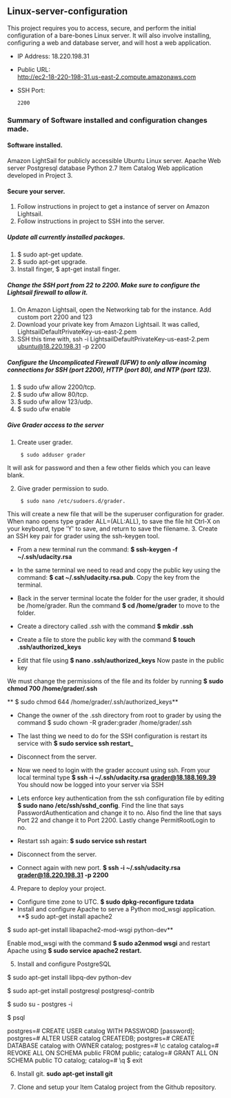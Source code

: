 ## Linux-server-configuration

This project requires you to access, secure, and perform the initial configuration of a bare-bones Linux server. It will also involve installing, configuring a web and database server, and will host a web application.

* IP Address:
               18.220.198.31
* Public URL:                            
      http://ec2-18-220-198-31.us-east-2.compute.amazonaws.com

* SSH Port:

      2200

### Summary of Software installed and configuration changes made.

#### Software installed.
Amazon LightSail for publicly accessible Ubuntu Linux server.
Apache Web server
Postgresql database
Python 2.7
Item Catalog Web application developed in Project 3.

#### Secure your server.
1. Follow instructions in project to get a instance of server on Amazon Lightsail.
2. Follow instructions in project to SSH into the server.

##### Update all currently installed packages.
1. $ sudo apt-get update.
2. $ sudo apt-get upgrade.
3. Install finger, $ apt-get install finger.


##### Change the SSH port from 22 to 2200. Make sure to configure the Lightsail firewall to allow it.
1. On Amazon Lightsail, open the Networking tab for the instance.
Add custom port 2200 and 123
2. Download your private key from Amazon Lightsail.
It was called, LightsailDefaultPrivateKey-us-east-2.pem
3. SSH this time with, ssh -i LightsailDefaultPrivateKey-us-east-2.pem ubuntu@18.220.198.31 -p 2200


##### Configure the Uncomplicated Firewall (UFW) to only allow incoming connections for SSH (port 2200), HTTP (port 80), and NTP (port 123).
1. $ sudo ufw allow 2200/tcp.
2. $ sudo ufw allow 80/tcp.
3. $ sudo ufw allow 123/udp.
4. $ sudo ufw enable

##### Give Grader access to the server
1. Create user grader.

        $ sudo adduser grader

  It will ask for password and then a few other fields which you can leave blank.

2. Give grader permission to sudo.

        $ sudo nano /etc/sudoers.d/grader.

  This will create a new file that will be the superuser configuration for grader. When nano opens type grader ALL=(ALL:ALL), to save the file hit Ctrl-X on your keyboard, type 'Y' to save, and return to save the filename.
3. Create an SSH key pair for grader using the ssh-keygen tool.

  * From a new terminal run the command: **$ ssh-keygen -f ~/.ssh/udacity.rsa**

  * In the same terminal we need to read and copy the public key using the command: **$ cat ~/.ssh/udacity.rsa.pub**. Copy the key from the terminal.

  * Back in the server terminal locate the folder for the user grader, it should be /home/grader. Run the command **$ cd /home/grader** to move to the folder.

  * Create a directory called .ssh with the command **$ mkdir .ssh**

  * Create a file to store the public key with the command **$ touch .ssh/authorized_keys**

  * Edit that file using **$ nano .ssh/authorized_keys**
   Now paste in the public key

   We must change the permissions of the file and its folder by running
   **$ sudo chmod 700 /home/grader/.ssh**

   ** $ sudo chmod 644 /home/grader/.ssh/authorized_keys**

   * Change the owner of the .ssh directory from root to grader by using the command $ sudo chown -R grader:grader /home/grader/.ssh

   * The last thing we need to do for the SSH configuration is restart its service with **$ sudo service ssh restart_**

   * Disconnect from the server.

   * Now we need to login with the grader account using ssh. From your local  terminal type **$ ssh -i ~/.ssh/udacity.rsa grader@18.188.169.39**
     You should now be logged into your server via SSH

   * Lets enforce key authentication from the ssh configuration file by   editing **$ sudo nano /etc/ssh/sshd_config**. Find the line that says PasswordAuthentication and change it to no. Also find the line that says Port 22 and change it to Port 2200. Lastly change PermitRootLogin to no.

  * Restart ssh again: **$ sudo service ssh restart**
  * Disconnect from the server.
  * Connect again with new port.
  **$ ssh -i ~/.ssh/udacity.rsa grader@18.220.198.31 -p 2200**


4. Prepare to deploy your project.
  * Configure time zone to UTC. **$ sudo dpkg-reconfigure tzdata**
  * Install and configure Apache to serve a Python mod_wsgi application.
  **$ sudo apt-get install apache2

  $ sudo apt-get install libapache2-mod-wsgi python-dev**

  Enable mod_wsgi with the command **$ sudo a2enmod wsgi** and restart Apache using **$ sudo service apache2 restart.**

5. Install and configure PostgreSQL

  $ sudo apt-get install libpq-dev python-dev

  $ sudo apt-get install postgresql postgresql-contrib

  $ sudo su - postgres -i

  $ psql

  postgres=# CREATE USER catalog WITH PASSWORD [password];
  postgres=# ALTER USER catalog CREATEDB;
  postgres=# CREATE DATABASE catalog with OWNER catalog;
  postgres=# \c catalog
  catalog=# REVOKE ALL ON SCHEMA public FROM public;
  catalog=# GRANT ALL ON SCHEMA public TO catalog;
  catalog=# \q
  $ exit

6. Install git.
  **sudo apt-get install git**

7. Clone and setup your Item Catalog project from the Github repository.
